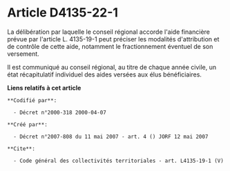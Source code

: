 # Article D4135-22-1

La délibération par laquelle le conseil régional accorde l'aide financière prévue par l'article L. 4135-19-1 peut préciser
les modalités d'attribution et de contrôle de cette aide, notamment le fractionnement éventuel de son versement. 

Il est communiqué au conseil régional, au titre de chaque année civile, un état récapitulatif individuel des aides versées
aux élus bénéficiaires.

**Liens relatifs à cet article**

	**Codifié par**:

	  - Décret n°2000-318 2000-04-07

	**Créé par**:

	  - Décret n°2007-808 du 11 mai 2007 - art. 4 () JORF 12 mai 2007

	**Cite**:

	  - Code général des collectivités territoriales - art. L4135-19-1 (V)
